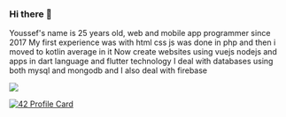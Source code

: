 
### Hi there 👋
Youssef's name is 25 years old, web and mobile app programmer since 2017
My first experience was with html css js was done in php and then i moved to kotlin average in it
Now create websites using vuejs nodejs and apps in dart language and flutter technology
  I deal with databases using both mysql and mongodb and I also deal with firebase
<!--
**youssefelhaimer8/youssefelhaimer8** is a ✨ _special_ ✨ repository because its `README.md` (this file) appears on your GitHub profile.

Here are some ideas to get you started:

- 🔭 I’m currently working on ...
- 🌱 I’m currently learning ...
- 👯 I’m looking to collaborate on ...
- 🤔 I’m looking for help with ...
- 💬 Ask me about ...
- 📫 How to reach me: ...
- 😄 Pronouns: ...
- ⚡ Fun fact: ...
-->
<img src="https://github-readme-stats.vercel.app/api?username=youssefelhaimer8&count_private=true&show_icons=true&theme=vue-dark"/>

[![42 Profile Card](https://1337-readme.vercel.app/api/profile?cursus=42cursus&login=yoelhaim)](https://github.com/mohouyizme/1337-readme)
<!-- <div>
<img width="100px"  src="https://user-images.githubusercontent.com/30368947/116008714-6e451300-a605-11eb-8111-07e7b5df6e5d.jpg"/>
<img width="100px" src="https://user-images.githubusercontent.com/30368947/116008606-ff67ba00-a604-11eb-9f20-567d31eb166c.jpeg"/>
<img width="100px"  src="https://user-images.githubusercontent.com/30368947/116008618-14dce400-a605-11eb-9e1a-d55d90e34901.jpeg"/>
<img width="100px"  src="https://user-images.githubusercontent.com/30368947/116008639-24f4c380-a605-11eb-9753-10bceb60b852.jpeg"/>

</div> -->
<!--
![htm](https://user-images.githubusercontent.com/30368947/116008606-ff67ba00-a604-11eb-9f20-567d31eb166c.jpeg)
![sql](https://user-images.githubusercontent.com/30368947/116008618-14dce400-a605-11eb-9e1a-d55d90e34901.jpeg)
![css](https://user-images.githubusercontent.com/30368947/116008639-24f4c380-a605-11eb-9753-10bceb60b852.jpeg)
![php](https://user-images.githubusercontent.com/30368947/116008714-6e451300-a605-11eb-8111-07e7b5df6e5d.jpg)
-->
